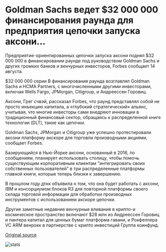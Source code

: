 # Goldman Sachs ведет $32 000 000 финансирования раунда для предприятия цепочки запуска аксони...

Предприятие-ориентированных цепочки запуска аксони поднял $32 000 000 в финансировании раунде под руководством Goldman Sachs и других громких банков и венчурных инвесторов, Forbes сообщает 14 августа.

$32 000 000 серии B финансирования раунда возглавлял Goldman Sachs и НСМА Partners, с многочисленными другими инвесторами, включая Wells Fargo, JPMorgan, Citigroup, и Андреессен Горовиц.

Аксони, Грег счвэй, рассказал Forbes, что раунд представлял собой не просто инъекцию капитала, а «глубокий стратегический» альянс, учитывая, что многие инвесторы сами внедряют инновации в традиционный финансовый сектор, обращаясь к распределенной книге технологии (DLT), такие как цепочки.

Goldman Sachs, JPMorgan и Citigroup уже успешно протестировали аксони платформу акскоре для торговли производными акциями, сообщает Forbes.

Базирующийся в Нью-Йорке аксони, основанный в 2016, по сообщениям, планирует использовать столицу, чтобы помочь существующим корпоративным клиентам "интегрировать своих собственных пользователей" в три распределенные платформы главной книги, которые теперь близки к завершению.

В прошлом году дткк объявила о том, что она будет работать с аксони, IBM и консорциумом блоков R3 для повторной платформы своего склада торговой информации для обработки производных инструментов с использованием акскоре цепочки.

Другие заметные недавние венчурные вливания в крипто-и космическое пространство включают $28 млн из Андреессен Горовиц и пантера капитал для ценных бумаг платформа гавани, и Рокфеллера VC ARM венрокк в партнерстве с крипто инвестиций Группа коинфунд.

[Original source](https://cointelegraph.com/news/goldman-sachs-leads-32-million-funding-round-for-enterprise-blockchain-startup-axon)

![stats](https://c.statcounter.com/11760860/0/a89fa40b/1/ "stats")